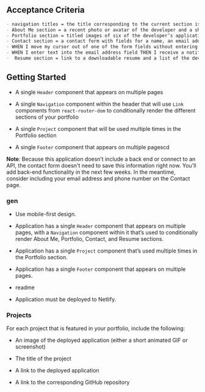 ## Acceptance Criteria

```md
- navigation titles = the title corresponding to the current section is highlighted
- About Me section = a recent photo or avatar of the developer and a short bio about them
- Portfolio section = titled images of six of the developer’s applications with links to both the deployed applications and the corresponding GitHub repositories
- Contact section = a contact form with fields for a name, an email address, and a message
- WHEN I move my cursor out of one of the form fields without entering text THEN I receive a notification that this field is required
- WHEN I enter text into the email address field THEN I receive a notification if I have entered an invalid email address
-  Resume section = link to a downloadable resume and a list of the developer’s proficiencies
```

## Getting Started

* A single `Header` component that appears on multiple pages

* A single `Navigation` component within the header that will use `Link` components from `react-router-dom` to conditionally render the different sections of your portfolio

* A single `Project` component that will be used multiple times in the Portfolio section

* A single `Footer` component that appears on multiple pagescd 

**Note**: Because this application doesn’t include a back end or connect to an API, the contact form doesn't need to save this information right now. You'll add back-end functionality in the next few weeks. In the meantime, consider including your email address and phone number on the Contact page.

### gen

* Use mobile-first design.

* Application has a single `Header` component that appears on multiple pages, with a `Navigation` component within it that’s used to conditionally render About Me, Portfolio, Contact, and Resume sections.

* Application has a single `Project` component that’s used multiple times in the Portfolio section.

* Application has a single `Footer` component that appears on multiple pages.

* readme

* Application must be deployed to Netlify.

### Projects

For each project that is featured in your portfolio, include the following:

* An image of the deployed application (either a short animated GIF or screenshot)

* The title of the project

* A link to the deployed application

* A link to the corresponding GitHub repository
